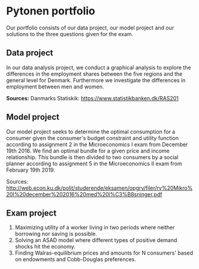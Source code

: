# Pytonen portfolio

Our portfolio consists of our data project, our model project and our solutions to the three questions given for the exam. 


## Data project
In our data analysis project, we conduct a graphical analysis to explore the differences in the employment shares between the five regions and the general level for Denmark. Furthermore we investigate the differences in employment between men and women. 

**Sources:**
Danmarks Statiskik: https://www.statistikbanken.dk/RAS201


## Model project
Our model project seeks to determine the optimal consumption for a consumer given the consumer's budget constraint and utility function according to assignment 2 in the Microeconomics I exam from December 19th 2016. We find an optimal bundle for a given price and income relationship. 
This bundle is then divided to two consumers by a social planner according to assignment 5 in the Microeconomics II exam from February 19th 2019.

Sources: http://web.econ.ku.dk/polit/studerende/eksamen/opgrv/filer/rv%20Mikro%20I%20december%202016%20med%20l%C3%B8sninger.pdf


## Exam project
  1) Maximizing utility of a worker living in two periods where neither borrowing nor saving is possible.
  2) Solving an ASAD model where different types of positive demand shocks hit the economy.  
  3) Finding Walras-equilibrium prices and amounts for N consumers' based on endowments and Cobb-Douglas preferences.
